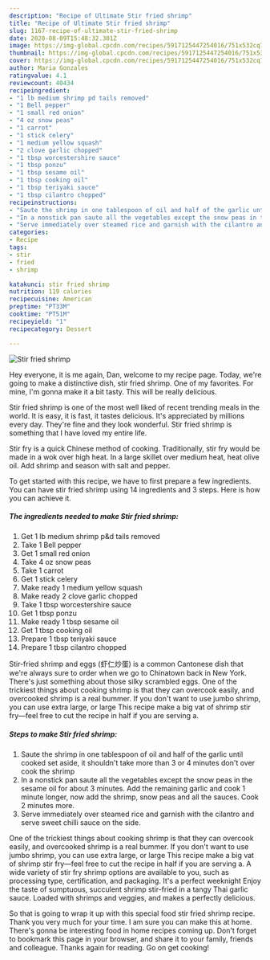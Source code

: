 ```yaml
---
description: "Recipe of Ultimate Stir fried shrimp"
title: "Recipe of Ultimate Stir fried shrimp"
slug: 1167-recipe-of-ultimate-stir-fried-shrimp
date: 2020-08-09T15:48:32.301Z
image: https://img-global.cpcdn.com/recipes/5917125447254016/751x532cq70/stir-fried-shrimp-recipe-main-photo.jpg
thumbnail: https://img-global.cpcdn.com/recipes/5917125447254016/751x532cq70/stir-fried-shrimp-recipe-main-photo.jpg
cover: https://img-global.cpcdn.com/recipes/5917125447254016/751x532cq70/stir-fried-shrimp-recipe-main-photo.jpg
author: Maria Gonzales
ratingvalue: 4.1
reviewcount: 40434
recipeingredient:
- "1 lb medium shrimp pd tails removed"
- "1 Bell pepper"
- "1 small red onion"
- "4 oz snow peas"
- "1 carrot"
- "1 stick celery"
- "1 medium yellow squash"
- "2 clove garlic chopped"
- "1 tbsp worcestershire sauce"
- "1 tbsp ponzu"
- "1 tbsp sesame oil"
- "1 tbsp cooking oil"
- "1 tbsp teriyaki sauce"
- "1 tbsp cilantro chopped"
recipeinstructions:
- "Saute the shrimp in one tablespoon of oil and half of the garlic until cooked set aside, it shouldn&#39;t take more than 3 or 4 minutes don&#39;t over cook the shrimp"
- "In a nonstick pan saute all the vegetables except the snow peas in the sesame oil for about 3  minutes.  Add the remaining garlic and cook 1 minute longer, now add the shrimp, snow peas and all the sauces. Cook 2 minutes more."
- "Serve immediately over steamed rice and garnish with the cilantro and serve sweet chilli sauce on the side."
categories:
- Recipe
tags:
- stir
- fried
- shrimp

katakunci: stir fried shrimp 
nutrition: 119 calories
recipecuisine: American
preptime: "PT33M"
cooktime: "PT51M"
recipeyield: "1"
recipecategory: Dessert

---
```



![Stir fried shrimp](https://img-global.cpcdn.com/recipes/5917125447254016/751x532cq70/stir-fried-shrimp-recipe-main-photo.jpg)

Hey everyone, it is me again, Dan, welcome to my recipe page. Today, we're going to make a distinctive dish, stir fried shrimp. One of my favorites. For mine, I'm gonna make it a bit tasty. This will be really delicious.

Stir fried shrimp is one of the most well liked of recent trending meals in the world. It is easy, it is fast, it tastes delicious. It's appreciated by millions every day. They're fine and they look wonderful. Stir fried shrimp is something that I have loved my entire life.

Stir fry is a quick Chinese method of cooking. Traditionally, stir fry would be made in a wok over high heat. In a large skillet over medium heat, heat olive oil. Add shrimp and season with salt and pepper.


To get started with this recipe, we have to first prepare a few ingredients. You can have stir fried shrimp using 14 ingredients and 3 steps. Here is how you can achieve it.

<!--inarticleads1-->

##### The ingredients needed to make Stir fried shrimp:

1. Get 1 lb medium shrimp p&amp;d tails removed
1. Take 1 Bell pepper
1. Get 1 small red onion
1. Take 4 oz snow peas
1. Take 1 carrot
1. Get 1 stick celery
1. Make ready 1 medium yellow squash
1. Make ready 2 clove garlic chopped
1. Take 1 tbsp worcestershire sauce
1. Get 1 tbsp ponzu
1. Make ready 1 tbsp sesame oil
1. Get 1 tbsp cooking oil
1. Prepare 1 tbsp teriyaki sauce
1. Prepare 1 tbsp cilantro chopped


Stir-fried shrimp and eggs (虾仁炒蛋) is a common Cantonese dish that we&#39;re always sure to order when we go to Chinatown back in New York. There&#39;s just something about those silky scrambled eggs. One of the trickiest things about cooking shrimp is that they can overcook easily, and overcooked shrimp is a real bummer. If you don&#39;t want to use jumbo shrimp, you can use extra large, or large This recipe make a big vat of shrimp stir fry—feel free to cut the recipe in half if you are serving a. 

<!--inarticleads2-->

##### Steps to make Stir fried shrimp:

1. Saute the shrimp in one tablespoon of oil and half of the garlic until cooked set aside, it shouldn&#39;t take more than 3 or 4 minutes don&#39;t over cook the shrimp
1. In a nonstick pan saute all the vegetables except the snow peas in the sesame oil for about 3  minutes.  Add the remaining garlic and cook 1 minute longer, now add the shrimp, snow peas and all the sauces. Cook 2 minutes more.
1. Serve immediately over steamed rice and garnish with the cilantro and serve sweet chilli sauce on the side.


One of the trickiest things about cooking shrimp is that they can overcook easily, and overcooked shrimp is a real bummer. If you don&#39;t want to use jumbo shrimp, you can use extra large, or large This recipe make a big vat of shrimp stir fry—feel free to cut the recipe in half if you are serving a. A wide variety of stir fry shrimp options are available to you, such as processing type, certification, and packaging. It&#39;s a perfect weeknight Enjoy the taste of sumptuous, succulent shrimp stir-fried in a tangy Thai garlic sauce. Loaded with shrimps and veggies, and makes a perfectly delicious. 

So that is going to wrap it up with this special food stir fried shrimp recipe. Thank you very much for your time. I am sure you can make this at home. There's gonna be interesting food in home recipes coming up. Don't forget to bookmark this page in your browser, and share it to your family, friends and colleague. Thanks again for reading. Go on get cooking!
